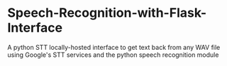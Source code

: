 # Speech-Recognition-with-Flask-Interface
A python STT locally-hosted interface to get text back from any WAV file using Google's STT services and the python speech recognition module
